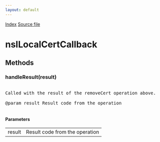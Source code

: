 ```yaml
---
layout: default
---
```

<div id='links'><a href="../index.html">Index</a>
<a href="http://dxr.mozilla.org/mozilla-central/source/toolkit/devtools/security/nsILocalCertService.idl">Source file</a>
</div>

# nsILocalCertCallback #

## Methods ##

### handleResult(result) ###
<pre>  
Called with the result of the removeCert operation above.  
  
@param result Result code from the operation  
  
</pre>
#### Parameters ####

<table>

<tr>
<td>result</td>
<td>Result code from the operation  
</td>
</tr>

</table>
